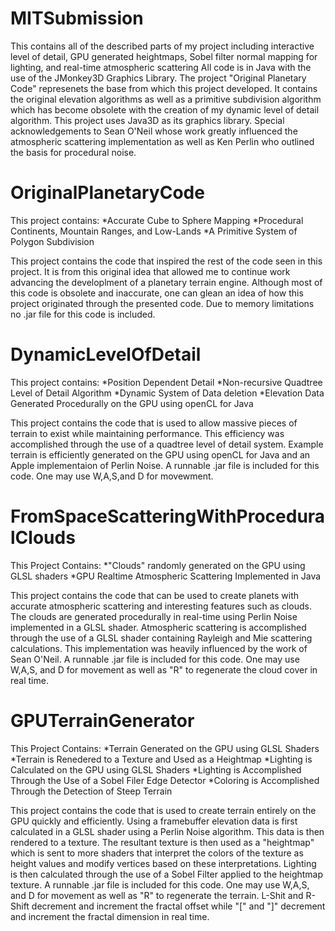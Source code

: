 MITSubmission
=============

This contains all of the described parts of my project including interactive level of detail, GPU generated heightmaps, Sobel filter normal mapping for lighting, and real-time atmospheric scattering
All code is in Java with the use of the JMonkey3D Graphics Library. The project "Original Planetary Code" represenets the base from which this project developed.
It contains the original elevation algorithms as well as a primitive subdivision algorithm which has become obsolete with the creation of my 
dynamic level of detail algorithm. This project uses Java3D as its graphics library. 
Special acknowledgements to Sean O'Neil whose work greatly influenced the atmospheric scattering implementation as well
as Ken Perlin who outlined the basis for procedural noise. 

OriginalPlanetaryCode
=======================
This project contains: 
*Accurate Cube to Sphere Mapping
*Procedural Continents, Mountain Ranges, and Low-Lands
*A Primitive System of Polygon Subdivision

This project contains the code that inspired the rest of the code seen in this project. It is from this original idea that 
allowed me to continue work advancing the developlment of a planetary terrain engine. Although most of this code is obsolete 
and inaccurate, one can glean an idea of how this project originated through the presented code. Due to memory limitations 
no .jar file for this code is included. 

DynamicLevelOfDetail
=======================
This project contains:
*Position Dependent Detail
*Non-recursive Quadtree Level of Detail Algorithm
*Dynamic System of Data deletion
*Elevation Data Generated Procedurally on the GPU using openCL for Java

This project contains the code that is used to allow massive pieces of terrain to exist while maintaining performance. 
This efficiency was accomplished through the use of a quadtree level of detail system. Example terrain is efficiently generated
on the GPU using openCL for Java and an Apple implementaion of Perlin Noise. A runnable .jar file is included for this 
code. One may use W,A,S,and D for movewment. 


FromSpaceScatteringWithProceduralClouds
========================
This Project Contains:
*"Clouds" randomly generated on the GPU using GLSL shaders
*GPU Realtime Atmospheric Scattering Implemented in Java

This project contains the code that can be used to create planets with accurate atmospheric scattering and 
interesting features such as clouds. The clouds are generated procedurally in real-time using Perlin Noise implemented
in a GLSL shader. Atmospheric scattering is accomplished through the use of a GLSL shader containing Rayleigh and Mie
scattering calculations. This implementation was heavily influenced by the work of Sean O'Neil. A runnable .jar file 
is included for this code. One may use W,A,S, and D for movement as well as "R" to regenerate the cloud cover in 
real time. 


GPUTerrainGenerator
========================
This Project Contains:
*Terrain Generated on the GPU using GLSL Shaders
*Terrain is Renedered to a Texture and Used as a Heightmap
*Lighting is Calculated on the GPU using GLSL Shaders 
*Lighting is Accomplished Through the Use of a Sobel Filer Edge Detector
*Coloring is Accomplished Through the Detection of Steep Terrain

This project contains the code that is used to create terrain entirely on the GPU quickly and efficiently. Using a framebuffer
elevation data is first calculated in a GLSL shader using a Perlin Noise algorithm. This data is then rendered to a texture.
The resultant texture is then used as a "heightmap" which is sent to more shaders that interpret the colors of the texture 
as height values and modify vertices based on these interpretations. Lighting is then calculated through the use of a Sobel Filter applied
to the heightmap texture. A runnable .jar file is included for this code. One may use W,A,S, and D for movement as well 
as "R" to regenerate the terrain. L-Shit and R-Shift decrement and increment the fractal offset while "[" and "]" decrement and increment 
the fractal dimension in real time. 





